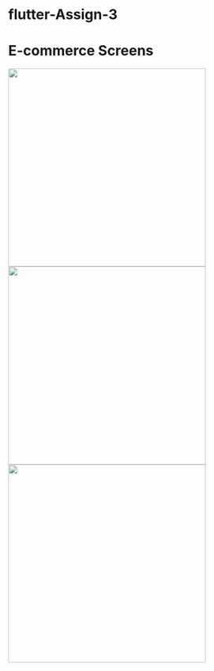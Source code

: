 # flutter-Assign-3
<h1> E-commerce Screens </h1>
<image src="https://github.com/usamalearner/flutter-Assign-3/blob/main/Screenshot%20from%202021-06-08%2001-05-24.png?raw=true" width="400">
 <image src="https://github.com/usamalearner/flutter-Assign-3/blob/main/Screenshot%20from%202021-06-08%2001-05-28.png?raw=true" width="400">
  <image src="https://github.com/usamalearner/flutter-Assign-3/blob/main/Screenshot%20from%202021-06-08%2001-05-33.png?raw=true" width="400">
